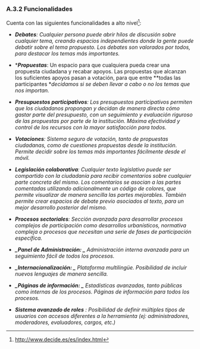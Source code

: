 ### A.3.2 Funcionalidades 

Cuenta con las siguientes funcionalidades a alto nivel[^1]:

* ***_Debates_**: Cualquier persona puede abrir hilos de discusión sobre cualquier tema, creando espacios independientes donde la gente puede debatir sobre el tema propuesto. Los debates son valorados por todos, para destacar los temas más importantes.*

* ***_Propuestas_**: Un espacio para que cualquiera pueda crear una propuesta ciudadana y recabar apoyos. Las propuestas que alcanzan los suficientes apoyos pasan a votación, para que entre **todas las participantes **decidamos si se deben llevar a cabo o no los temas que nos importan.*

* ***_Presupuestos participativos_**: Los presupuestos participativos permiten que los ciudadanos propongan y decidan de manera directa cómo gastar parte del presupuesto, con un seguimiento y evaluación riguroso de las propuestas por parte de la institución. Máxima efectividad y control de los recursos con la mayor satisfacción para todos.*

* ***_Votaciones_**: Sistema seguro de votación, tanto de propuestas ciudadanas, como de cuestiones propuestas desde la institución. Permite decidir sobre los temas más importantes fácilmente desde el móvil.*

* ***_Legislación colaborativa_**: Cualquier texto legislativo puede ser compartido con la ciudadanía para recibir comentarios sobre cualquier parte concreta del mismo. Los comentarios se asocian a las partes comentadas utilizando adicionalmente un código de colores, que permite visualizar de manera sencilla las partes mejorables. También permite crear espacios de debate previo asociados al texto, para un mejor desarrollo posterior del mismo.*

* ***_Procesos sectoriales_**: Sección avanzada para desarrollar procesos complejos de participación como desarrollos urbanísticos, normativa compleja o procesos que necesitan una serie de fases de participación específica.*

* ***_Panel de Administración: _** Administración interna avanzada para un seguimiento fácil de todos los procesos.*

* ***_Internacionalización: _** Plataforma multilingüe. Posibilidad de incluir nuevos lenguajes de manera sencilla.*

* ***_Páginas de información: _** Estadísticas avanzadas, tanto públicas como internas de los procesos. Páginas de información para todos los procesos.*

* ***_Sistema avanzado de roles_** : Posibilidad de definir múltiples tipos de usuarios con accesos diferentes a la herramienta (ej: administradores, moderadores, evaluadores, cargos, etc.)*

[^1]: http://www.decide.es/es/index.html
